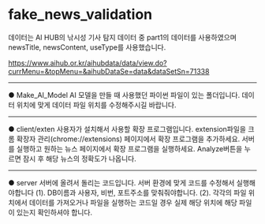 # fake_news_validation
데이터는 AI HUB의 낚시성 기사 탐지 데이터 중 part1의 데이터를 사용하였으며 newsTitle, newsContent, useType를 사용했습니다. 

https://www.aihub.or.kr/aihubdata/data/view.do?currMenu=&topMenu=&aihubDataSe=data&dataSetSn=71338
<hr>

● Make_AI_Model
AI 모델을 만들 때 사용했던 파이썬 파일이 있는 폴더입니다.
데이터 위치에 맞게 데이터 파일 위치를 수정해주시길 바랍니다.
<hr>

● client/exten
사용자가 설치해서 사용할 확장 프로그램입니다.
extension파일을 크롬 확장자 관리(chrome://extensions) 페이지에서 확장 프로그램을 추가하세요.
서버를 실행하고 원하는 뉴스 페이지에서 확장 프로그램을 실행하세요.
Analyze버튼을 누르면 잠시 후 해당 뉴스의 정확도가 나옵니다.
<hr>

● server
서버에 올려서 돌리는 코드입니다.
서버 환경에 맞게 코드를 수정해서 실행해야합니다
(1). DB이름과 사용자, 비번, 포트주소를 맞춰줘야합니다.
(2). 각각의 파일 위치에서 데이터를 가져오거나 파일을 실행하는 코드일 경우 
실제 해당 위치에 해당 파일이 있는지 확인하셔야 합니다.

